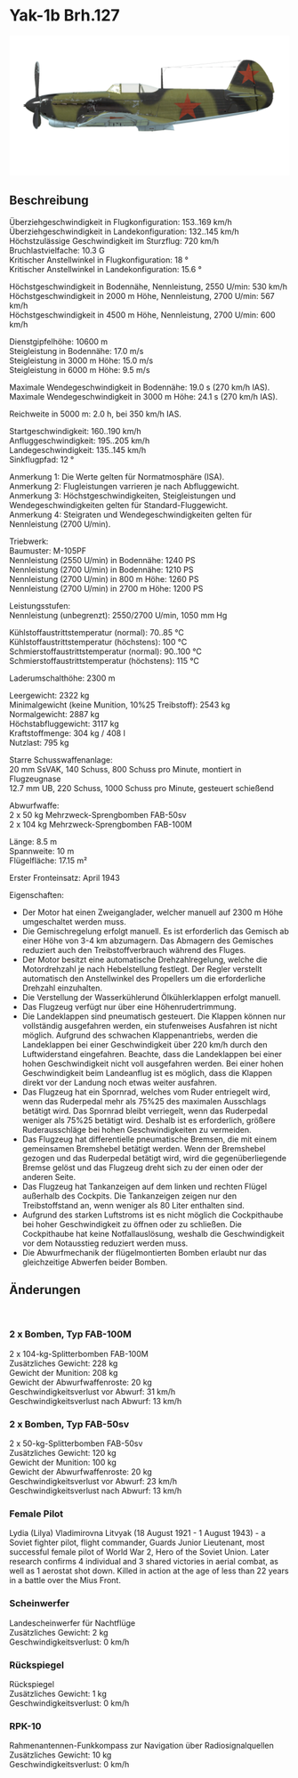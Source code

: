 # Yak-1b Brh.127  
  
![yak1s127](../images/yak1s127.png)  
  
## Beschreibung  
  
Überziehgeschwindigkeit in Flugkonfiguration: 153..169 km/h  
Überziehgeschwindigkeit in Landekonfiguration: 132..145 km/h  
Höchstzulässige Geschwindigkeit im Sturzflug: 720 km/h  
Bruchlastvielfache: 10.3 G  
Kritischer Anstellwinkel in Flugkonfiguration: 18 °  
Kritischer Anstellwinkel in Landekonfiguration: 15.6 °  
  
Höchstgeschwindigkeit in Bodennähe, Nennleistung, 2550 U/min: 530 km/h  
Höchstgeschwindigkeit in 2000 m Höhe, Nennleistung, 2700 U/min: 567 km/h  
Höchstgeschwindigkeit in 4500 m Höhe, Nennleistung, 2700 U/min: 600 km/h  
  
Dienstgipfelhöhe: 10600 m  
Steigleistung in Bodennähe: 17.0 m/s  
Steigleistung in 3000 m Höhe: 15.0 m/s  
Steigleistung in 6000 m Höhe: 9.5 m/s  
  
Maximale Wendegeschwindigkeit in Bodennähe: 19.0 s (270 km/h IAS).  
Maximale Wendegeschwindigkeit in 3000 m Höhe: 24.1 s (270 km/h IAS).  
  
Reichweite in 5000 m: 2.0 h, bei 350 km/h IAS.  
  
Startgeschwindigkeit: 160..190 km/h  
Anfluggeschwindigkeit: 195..205 km/h  
Landegeschwindigkeit: 135..145 km/h  
Sinkflugpfad: 12 °  
  
Anmerkung 1: Die Werte gelten für Normatmosphäre (ISA).  
Anmerkung 2: Flugleistungen varrieren je nach Abfluggewicht.  
Anmerkung 3: Höchstgeschwindigkeiten, Steigleistungen und Wendegeschwindigkeiten gelten für Standard-Fluggewicht.  
Anmerkung 4: Steigraten und Wendegeschwindigkeiten gelten für Nennleistung (2700 U/min).  
  
Triebwerk:  
Baumuster: M-105PF  
Nennleistung (2550 U/min) in Bodennähe: 1240 PS  
Nennleistung (2700 U/min) in Bodennähe: 1210 PS  
Nennleistung (2700 U/min) in 800 m Höhe: 1260 PS  
Nennleistung (2700 U/min) in 2700 m Höhe: 1200 PS  
  
Leistungsstufen:  
Nennleistung (unbegrenzt): 2550/2700 U/min, 1050 mm Hg  
  
Kühlstoffaustrittstemperatur (normal): 70..85 °C  
Kühlstoffaustrittstemperatur (höchstens): 100 °C  
Schmierstoffaustrittstemperatur (normal): 90..100 °C  
Schmierstoffaustrittstemperatur (höchstens): 115 °C  
  
Laderumschalthöhe: 2300 m  
  
Leergewicht: 2322 kg  
Minimalgewicht (keine Munition, 10%25 Treibstoff): 2543 kg  
Normalgewicht: 2887 kg  
Höchstabfluggewicht: 3117 kg  
Kraftstoffmenge: 304 kg / 408 l  
Nutzlast: 795 kg  
  
Starre Schusswaffenanlage:  
20 mm SsVAK, 140 Schuss, 800 Schuss pro Minute, montiert in Flugzeugnase  
12.7 mm UB, 220 Schuss, 1000 Schuss pro Minute, gesteuert schießend  
  
Abwurfwaffe:  
2 x 50 kg Mehrzweck-Sprengbomben FAB-50sv  
2 x 104 kg Mehrzweck-Sprengbomben FAB-100M  
  
Länge: 8.5 m  
Spannweite: 10 m  
Flügelfläche: 17.15 m²  
  
Erster Fronteinsatz: April 1943  
  
Eigenschaften:  
- Der Motor hat einen Zweiganglader, welcher manuell auf 2300 m Höhe umgeschaltet werden muss.  
- Die Gemischregelung erfolgt manuell. Es ist erforderlich das Gemisch ab einer Höhe von 3-4 km abzumagern. Das Abmagern des Gemisches reduziert auch den Treibstoffverbrauch während des Fluges.  
- Der Motor besitzt eine automatische Drehzahlregelung, welche die Motordrehzahl je nach Hebelstellung festlegt. Der Regler verstellt automatisch den Anstellwinkel des Propellers um die erforderliche Drehzahl einzuhalten.  
- Die Verstellung der Wasserkühlerund Ölkühlerklappen erfolgt manuell.  
- Das Flugzeug verfügt nur über eine Höhenrudertrimmung.  
- Die Landeklappen sind pneumatisch gesteuert. Die Klappen können nur vollständig ausgefahren werden, ein stufenweises Ausfahren ist nicht möglich. Aufgrund des schwachen Klappenantriebs, werden die Landeklappen bei einer Geschwindigkeit über 220 km/h durch den Luftwiderstand eingefahren. Beachte, dass die Landeklappen bei einer hohen Geschwindigkeit nicht voll ausgefahren werden. Bei einer hohen Geschwindigkeit beim Landeanflug ist es möglich, dass die Klappen direkt vor der Landung noch etwas weiter ausfahren.  
- Das Flugzeug hat ein Spornrad, welches vom Ruder entriegelt wird, wenn das Ruderpedal mehr als 75%25 des maximalen Ausschlags betätigt wird. Das Spornrad bleibt verriegelt, wenn das Ruderpedal weniger als 75%25 betätigt wird. Deshalb ist es erforderlich, größere Ruderausschläge bei hohen Geschwindigkeiten zu vermeiden.  
- Das Flugzeug hat differentielle pneumatische Bremsen, die mit einem gemeinsamen Bremshebel betätigt werden. Wenn der Bremshebel gezogen und das Ruderpedal betätigt wird, wird die gegenüberliegende Bremse gelöst und das Flugzeug dreht sich zu der einen oder der anderen Seite.  
- Das Flugzeug hat Tankanzeigen auf dem linken und rechten Flügel außerhalb des Cockpits. Die Tankanzeigen zeigen nur den Treibstoffstand an, wenn weniger als 80 Liter enthalten sind.  
- Aufgrund des starken Luftstroms ist es nicht möglich die Cockpithaube bei hoher Geschwindigkeit zu öffnen oder zu schließen. Die Cockpithaube hat keine Notfallauslösung, weshalb die Geschwindigkeit vor dem Notausstieg reduziert werden muss.  
- Die Abwurfmechanik der flügelmontierten Bomben erlaubt nur das gleichzeitige Abwerfen beider Bomben.  
  
## Änderungen  
  ﻿
  
  
### 2 x Bomben, Typ FAB-100M  
  
2 x 104-kg-Splitterbomben FAB-100M  
Zusätzliches Gewicht: 228 kg  
Gewicht der Munition: 208 kg  
Gewicht der Abwurfwaffenroste: 20 kg  
Geschwindigkeitsverlust vor Abwurf: 31 km/h  
Geschwindigkeitsverlust nach Abwurf: 13 km/h  ﻿
  
  
### 2 x Bomben, Typ FAB-50sv  
  
2 x 50-kg-Splitterbomben FAB-50sv  
Zusätzliches Gewicht: 120 kg  
Gewicht der Munition: 100 kg  
Gewicht der Abwurfwaffenroste: 20 kg  
Geschwindigkeitsverlust vor Abwurf: 23 km/h  
Geschwindigkeitsverlust nach Abwurf: 13 km/h  ﻿
  
### Female Pilot  
  
Lydia (Lilya) Vladimirovna Litvyak (18 August 1921 - 1 August 1943) - a Soviet fighter pilot, flight commander, Guards Junior Lieutenant, most successful female pilot of World War 2, Hero of the Soviet Union. Later research confirms 4 individual and 3 shared victories in aerial combat, as well as 1 aerostat shot down. Killed in action at the age of less than 22 years in a battle over the Mius Front.  ﻿
  
### Scheinwerfer  
  
Landescheinwerfer für Nachtflüge  
Zusätzliches Gewicht: 2 kg  
Geschwindigkeitsverlust: 0 km/h  ﻿
  
### Rückspiegel  
  
Rückspiegel  
Zusätzliches Gewicht: 1 kg  
Geschwindigkeitsverlust: 0 km/h  ﻿
  
  
### RPK-10  
  
Rahmenantennen-Funkkompass zur Navigation über Radiosignalquellen  
Zusätzliches Gewicht: 10 kg  
Geschwindigkeitsverlust: 0 km/h  